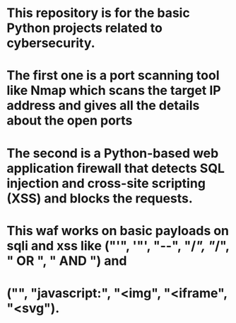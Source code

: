 # This repository is for the basic Python projects related to cybersecurity.

# The first one is a port scanning tool like Nmap which scans the target IP address and gives all the details about the open ports 

# The second is a Python-based web application firewall that detects SQL injection and cross-site scripting (XSS) and blocks the requests.
# This waf works on basic payloads on sqli and xss like ("'", '"', "--", "/*", "*/", " OR ", " AND ") and
# ("<script>", "</script>", "javascript:", "<img", "<iframe", "<svg").
